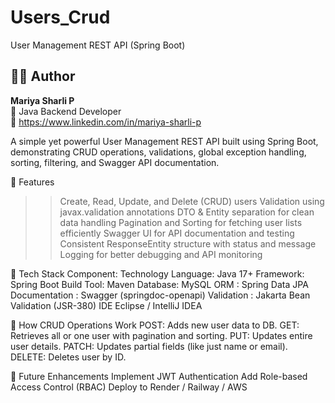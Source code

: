 # Users_Crud
User Management REST API (Spring Boot)

## 👩‍💻 Author
**Mariya Sharli P**  
💼 Java Backend Developer  
🔗 https://www.linkedin.com/in/mariya-sharli-p 

A simple yet powerful User Management REST API built using Spring Boot, demonstrating CRUD operations, validations, global exception handling, sorting, filtering, and Swagger API documentation.

🚀 Features
 >> Create, Read, Update, and Delete (CRUD) users
 >> Validation using javax.validation annotations
 >> DTO & Entity separation for clean data handling
 >> Pagination and Sorting for fetching user lists efficiently
 >> Swagger UI for API documentation and testing
 >> Consistent ResponseEntity structure with status and message
 >> Logging for better debugging and API monitoring

🧩 Tech Stack
Component:	Technology
Language:	Java 17+
Framework:	Spring Boot
Build Tool:	Maven
Database:	MySQL
ORM :	Spring Data JPA
Documentation :	Swagger (springdoc-openapi)
Validation :	Jakarta Bean Validation (JSR-380)
IDE	Eclipse / IntelliJ IDEA

💬 How CRUD Operations Work
POST: Adds new user data to DB.
GET: Retrieves all or one user with pagination and sorting.
PUT: Updates entire user details.
PATCH: Updates partial fields (like just name or email).
DELETE: Deletes user by ID.


🌟 Future Enhancements
Implement JWT Authentication
Add Role-based Access Control (RBAC)
Deploy to Render / Railway / AWS

